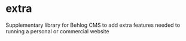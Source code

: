 # extra
Supplementary library for Behlog CMS to add extra features needed to running a personal or commercial website
